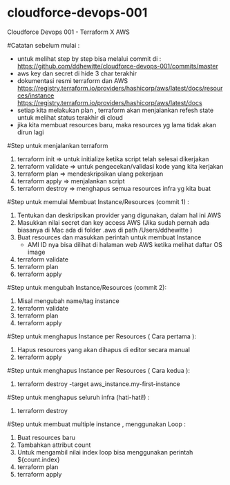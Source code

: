 # cloudforce-devops-001
Cloudforce Devops 001 - Terraform X AWS

#Catatan sebelum mulai :
- untuk melihat step by step bisa melalui commit di : 
  https://github.com/ddhewitte/cloudforce-devops-001/commits/master
- aws key dan secret di hide 3 char terakhir
- dokumentasi resmi terraform dan AWS
  https://registry.terraform.io/providers/hashicorp/aws/latest/docs/resources/instance
  https://registry.terraform.io/providers/hashicorp/aws/latest/docs
- setiap kita melakukan plan , terraform akan menjalankan refesh state untuk melihat status terakhir di cloud
- jika kita membuat resources baru, maka resources yg lama tidak akan dirun lagi

#Step untuk menjalankan terraform
1. terraform init 			=> untuk initialize ketika script telah selesai dikerjakan
2. terraform validate		=> untuk pengecekan/validasi kode yang kita kerjakan
3. terraform plan			=> mendeskripsikan ulang pekerjaan
4. terraform apply			=> menjalankan script 
5. terraform destroy		=> menghapus semua resources infra yg kita buat

#Step untuk memulai Membuat Instance/Resources (commit 1) : 
1. Tentukan dan deskripsikan provider yang digunakan, dalam hal ini AWS
2. Masukkan nilai secret dan key access AWS (Jika sudah pernah ada biasanya di Mac ada di folder .aws di path /Users/ddhewitte ) 
3. Buat resources dan masukkan perintah untuk membuat Instance 
   - AMI ID nya bisa dilihat di halaman web AWS ketika melihat daftar OS image
4. terraform validate
5. terraform plan
6. terraform apply

#Step untuk mengubah Instance/Resources (commit 2):
1. Misal mengubah name/tag instance
2. terraform validate
3. terraform plan
4. terraform apply

#Step untuk menghapus Instance per Resources ( Cara pertama ):
1. Hapus resources yang akan dihapus di editor secara manual
2. terraform apply

#Step untuk menghapus Instance per Resources ( Cara kedua ):
1. terraform destroy -target aws_instance.my-first-instance

#Step untuk menghapus seluruh infra (hati-hati!) :
1. terraform destroy

#Step untuk membuat multiple instance , menggunakan Loop :
1. Buat resources baru
2. Tambahkan attribut count
3. Untuk mengambil nilai index loop bisa menggunakan perintah ${count.index}
4. terraform plan
5. terraform apply
